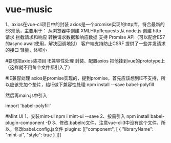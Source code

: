 # vue-music
1、axios在vue-cli项目中的封装
axios是一个promise实现的http库，符合最新的ES规范，主要用于：
从浏览器中创建 XMLHttpRequests
从 node.js 创建 http 请求
拦截请求和响应
转换请求数据和响应数据
支持 Promise API（可以配合ES7的async await使用，解决回调地狱）
客户端支持防止CSRF
提供了一些并发请求的接口
轻量，体积小

#要想把axios装项目
IE兼容性处理
封装、配置axios
把他挂到vue的prototype上（这样就不用每个文件都引入了）

#IE兼容处理
axios是promise实现的，提到promise，首先应该想到IE不支持，所以应该先加个垫片，给IE做下兼容性处理
npm install --save babel-polyfill

然后再main.js中引入

import 'babel-polyfill'

#Mint UI
1、安装mint-ui
npm i mint-ui --save
2、按需引入
npm install babel-plugin-component -D
3、修改.babelrc文件，注意vue-cli3中没有这个文件，所以，修改babel.config.js文件
  plugins: [["component", [
      {
        "libraryName": "mint-ui",
        "style": true
      }
    ]]]
